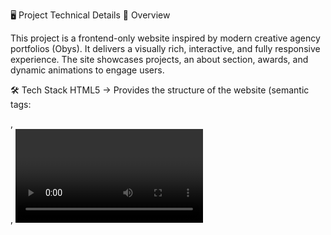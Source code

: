 🖥️ Project Technical Details
📌 Overview

This project is a frontend-only website inspired by modern creative agency portfolios (Obys). It delivers a visually rich, interactive, and fully responsive experience. The site showcases projects, an about section, awards, and dynamic animations to engage users.

🛠️ Tech Stack
HTML5 → Provides the structure of the website (semantic tags: <section>, <nav>, <video>, etc.).

CSS3 → Handles styling, responsive design, typography, layout (Flexbox, Grid, Media Queries).

Responsive CSS (responsive.css) → Ensures smooth mobile-first design using @media (max-width: 640px).

JavaScript (Vanilla JS) → Manages animations, cursor interactions, preloader functionality.

External Libraries:

Locomotive Scroll → Smooth scrolling & parallax effects (data-scroll, data-scroll-speed).

Shery.js → Adds high-end transitions and page motion effects.

Remix Icons → Used for icons (e.g., play button).

🎨 Features
🔹 Loader Screen

Custom preloader with timer (0 - 100) and animated text.

Smooth entry transition into the main content.

🔹 Hero Section

Large animated headings (WE DESIGN UNIQUE WEB/GRAPHIC EXPERIENCE).

Parallax scrolling (data-scroll-speed="1.5") for depth effect.

Interactive flag image for added motion.

🔹 Video Section

Preview thumbnail + hover play cursor.

Plays embedded MP4 video on interaction.

🔹 Projects Section

Image containers (.parentImg) that swap between two images on hover.

Circular hover elements (.imgCircle) display fun interactive messages.

Responsive scaling of project grid into a vertical column on small screens.

🔹 About Section

Split layout: image + text side by side on desktop, stacked on mobile.

Includes award showcase table with modern typography.

🔹 Works With (Ticker Animation)

Continuous text ticker animations: SPORT - TECHNOLOGY - FASHION etc.

Implemented with CSS keyframes + duplication for infinite loop.

🔹 Footer

Responsive layout with links, contact, and info.

Mobile version collapses into stacked sections.

📱 Responsive Design Highlights

Navbar shrinks, hides .menus on mobile, leaving only logo & brand.

Hero text scales dynamically (font-size: 12vw for smaller screens).

Projects stack vertically instead of grid on mobile.

Images scale to full width for readability.

About text font size adjusts (5.5vw for headings, 4.2vw for body).

Footer links convert into a column with larger touch-friendly fonts.

✨ Key Design Choices

Fluid Typography → All vw units ensure text adapts to any device.

Hover Interactions → Every project image has hover effects, creating engagement.

Micro Animations → From loader to cursor effects, all movements feel natural.

Performance → Lightweight frontend, uses CDN-based libraries, optimized assets.

🚀 How It Works

Preloader animates to give branding experience.

Locomotive Scroll initializes for smooth scrolling.

Hero + Projects leverage parallax speed differences for depth.

Responsive.css ensures seamless adaptation from desktop → tablet → mobile.

Shery.js + custom JS enhance transitions & animations.
